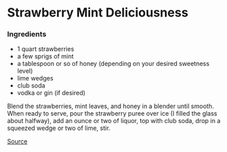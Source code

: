# Strawberry Mint Deliciousness

### Ingredients
- 1 quart strawberries
- a few sprigs of mint
- a tablespoon or so of honey (depending on your desired sweetness level)
- lime wedges
- club soda
- vodka or gin (if desired)

Blend the strawberries, mint leaves, and honey in a blender until smooth.  When ready to serve, pour the strawberry puree over ice (I filled the glass about halfway), add an ounce or two of liquor, top with club soda, drop in a squeezed wedge or two of lime, stir.

[Source](http://www.contented-bee.com/blog/2014/7/12/strawberry-mint-deliciousness)
